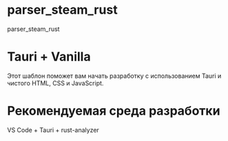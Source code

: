 # parser_steam_rust
parser_steam_rust

# Tauri + Vanilla
Этот шаблон поможет вам начать разработку с использованием Tauri и чистого HTML, CSS и JavaScript.

# Рекомендуемая среда разработки
VS Code + Tauri + rust-analyzer